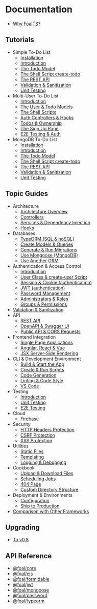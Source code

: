 # Documentation

* [Why FoalTS?](./README.md)

## Tutorials

* Simple To-Do List
  * [Installation](./tutorials/simple-todo-list/1-installation.md)
  * [Introduction](./tutorials/simple-todo-list/2-introduction.md)
  * [The Todo Model](./tutorials/simple-todo-list/3-the-todo-model.md)
  * [The Shell Script create-todo](./tutorials/simple-todo-list/4-the-shell-script-create-todo.md)
  * [The REST API](./tutorials/simple-todo-list/5-the-rest-api.md)
  * [Validation & Sanitization](./tutorials/simple-todo-list/6-validation-and-sanitization.md)
  * [Unit Testing](./tutorials/simple-todo-list/7-unit-testing.md)
* Multi-User To-Do List
  * [Introduction](./tutorials/multi-user-todo-list/1-Introduction.md)
  * [The User & Todo Models](./tutorials/multi-user-todo-list/2-the-user-and-todo-models.md)
  * [The Shell Scripts](./tutorials/multi-user-todo-list/3-the-shell-scripts.md)
  * [Auth Controllers & Hooks](./tutorials/multi-user-todo-list/5-auth-controllers-and-hooks.md)
  * [Todos & Ownership](./tutorials/multi-user-todo-list/6-todos-and-ownership.md)
  * [The Sign Up Page](./tutorials/multi-user-todo-list/7-the-signup-page.md)
  * [E2E Testing & Auth](./tutorials/multi-user-todo-list/8-e2e-testing-and-authentication.md)
* MongoDB To-Do List
  * [Installation](./tutorials/mongodb-todo-list/1-installation.md)
  * [Introduction](./tutorials/mongodb-todo-list/2-introduction.md)
  * [The Todo Model](./tutorials/mongodb-todo-list/3-the-todo-model.md)
  * [The Shell Script create-todo](./tutorials/mongodb-todo-list/4-the-shell-script-create-todo.md)
  * [The REST API](./tutorials/mongodb-todo-list/5-the-rest-api.md)
  * [Validation & Sanitization](./tutorials/mongodb-todo-list/6-validation-and-sanitization.md)
  * [Unit Testing](./tutorials/mongodb-todo-list/7-unit-testing.md)

## Topic Guides

* Architecture
  * [Architecture Overview](./architecture/architecture-overview.md)
  * [Controllers](./architecture/controllers.md)
  * [Services & Dependency Injection](./architecture/services-and-dependency-injection.md)
  * [Hooks](./architecture/hooks.md)
* Databases
  * [TypeORM (SQL & noSQL)](./databases/typeorm.md)
  * [Create Models & Queries](./databases/create-models-and-queries.md)
  * [Generate & Run Migrations](./databases/generate-and-run-migrations.md)
  * [Use Mongoose (MongoDB)](./databases/using-mongoose.md)
  * [Use Another ORM](./databases/using-another-orm.md)
* Authentication & Access Control
  * [Introduction](./authentication-and-access-control/introduction.md)
  * [User Class & create-user Script](./authentication-and-access-control/user-class.md)
  * [Session & Cookie (authentication)](./authentication-and-access-control/session-and-cookie.md)
  * [JWT (authentication)](./authentication-and-access-control/jwt.md)
  * [Password Management](./authentication-and-access-control/password-management.md)
  * [Administrators & Roles](./authentication-and-access-control/administrators-and-roles.md)
  * [Groups & Permissions](./authentication-and-access-control/groups-and-permissions.md)
* [Validation & Sanitization](./validation-and-sanitization.md)
* API
  * [REST API](./api-section/rest-blueprints.md)
  * [OpenAPI & Swagger UI](./api-section/openapi-and-swagger-ui.md)
  * [Public API & CORS Requests](./api-section/public-api-and-cors-requests.md)
* Frontend Integration
  * [Single Page Applications](./frontend-integration/single-page-applications.md)
  * [Angular, React & Vue](./frontend-integration/angular-react-vue.md)
  * [JSX Server-Side Rendering](./frontend-integration/jsx-server-side-rendering.md)
* CLI & Development Environment
  * [Build & Start the App](./development-environment/build-and-start-the-app.md)
  * [Create & Run Scripts](./development-environment/create-and-run-scripts.md)
  * [Code Generation](./development-environment/code-generation.md)
  * [Linting & Code Style](./development-environment/linting-and-code-style.md)
  * [VS Code](./development-environment/vscode.md)
* Testing
  * [Introduction](./testing/introduction.md)
  * [Unit Testing](./testing/unit-testing.md)
  * [E2E Testing](./testing/e2e-testing.md)
* Cloud
  * [Firebase](./cloud/firebase.md)
* Security
  * [HTTP Headers Protection](./security/http-headers-protection.md)
  * [CSRF Protection](./security/csrf-protection.md)
  * [XSS Protection](./security/xss-protection.md)
* Utilities
  * [Static Files](./utilities/static-files.md)
  * [Templating](./utilities/templating.md)
  * [Logging & Debugging](./utilities/logging-and-debugging.md)
* Cookbook
  * [Upload & Download Files](./cookbook/upload-and-download-files.md)
  * [Scheduling Jobs](./cookbook/scheduling-jobs.md)
  * [404 Page](./cookbook/404-page.md)
  * [Custom Directory Structure](./cookbook/custom-directory-structure.md)
* Deployment & Environments
  * [Configuration](./deployment-and-environments/configuration.md)
  * [Ship to Production](./deployment-and-environments/ship-to-production.md)
* [Comparison with Other Frameworks](./comparison-with-other-frameworks.md)

## Upgrading

* [To v0.8](https://github.com/FoalTS/foal/releases/tag/v0.8.0)

## API Reference

* [@foal/core](./api/core/api/index.md)
* [@foal/ejs](./api/ejs/api/index.md)
* [@foal/formidable](./api/formidable/api/index.md)
* [@foal/jwt](./api/jwt/api/index.md)
* [@foal/mongoose](./api/mongoose/api/index.md)
* [@foal/password](./api/password/api/index.md)
* [@foal/typeorm](./api/typeorm/api/index.md)
